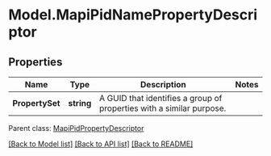 # Model.MapiPidNamePropertyDescriptor
## Properties
Name | Type | Description | Notes
------------ | ------------- | ------------- | -------------
**PropertySet** | **string** | A GUID that identifies a group of properties with a similar purpose.              | 

 Parent class: [MapiPidPropertyDescriptor](MapiPidPropertyDescriptor.md)

[[Back to Model list]](README.md#documentation-for-models) [[Back to API list]](README.md#documentation-for-api-endpoints) [[Back to README]](README.md)


